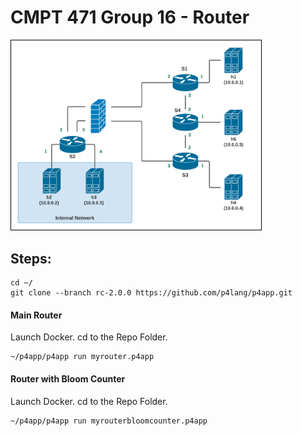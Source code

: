 # CMPT 471 Group 16 - Router
<img src="Diagram.png" alt="Network Topology" width="400" style="border: 1px solid black" />

## Steps:
```
cd ~/
git clone --branch rc-2.0.0 https://github.com/p4lang/p4app.git
```
#### Main Router

Launch Docker.
cd to the Repo Folder.
```
~/p4app/p4app run myrouter.p4app
```

#### Router with Bloom Counter

Launch Docker.
cd to the Repo Folder.
```
~/p4app/p4app run myrouterbloomcounter.p4app
```
